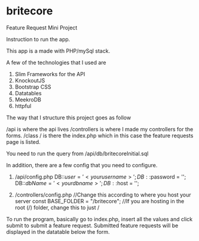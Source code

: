 # britecore
Feature Request Mini Project

Instruction to run the app.

This app is a made with PHP/mySql stack. 

A few of the technologies that I used are
1) Slim Frameworks for the API
2) KnockoutJS
3) Bootstrap CSS
4) Datatables 
5) MeekroDB
6) httpful

The way that I structure this project goes as follow

/api is where the api lives
/controllers is where I made my controllers for the forms.
/class
/ is there the index.php which in this case the feature requests page is listed.

You need to run the query from /api/db/britecoreInitial.sql 

In addition, there are a few config that you need to configure. 
1) /api/config.php
DB::$user = '<your username>';
DB::$password = '<your password>';
DB::$dbName = '<your dbname>';
DB::$host = '<db host>';

2) /controllers/config.php
//Change this according to where you host your server
const BASE_FOLDER = "/britecore"; //If you are hosting in the root (/) folder, change this to just /

To run the program, basically go to index.php, insert all the values and click submit to submit a feature request. 
Submitted feature requests will be displayed in the datatable below the form.
